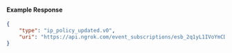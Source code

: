 <!-- Code generated for API Clients. DO NOT EDIT. -->

#### Example Response

```json
{
	"type": "ip_policy_updated.v0",
	"uri": "https://api.ngrok.com/event_subscriptions/esb_2q1yL1IVoYmCDeDRbdLGkD0eqEK/sources/ip_policy_updated.v0"
}
```
